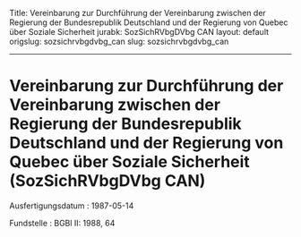 Title: Vereinbarung zur Durchführung der Vereinbarung zwischen der Regierung der Bundesrepublik
  Deutschland und der Regierung von Quebec über Soziale Sicherheit
jurabk: SozSichRVbgDVbg CAN
layout: default
origslug: sozsichrvbgdvbg_can
slug: sozsichrvbgdvbg_can

---

# Vereinbarung zur Durchführung der Vereinbarung zwischen der Regierung der Bundesrepublik Deutschland und der Regierung von Quebec über Soziale Sicherheit (SozSichRVbgDVbg CAN)

Ausfertigungsdatum
:   1987-05-14

Fundstelle
:   BGBl II: 1988, 64

